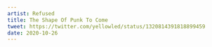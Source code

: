 ```yaml
---
artist: Refused
title: The Shape Of Punk To Come
tweet: https://twitter.com/yellowled/status/1320814391818899459
date: 2020-10-26
---
```

